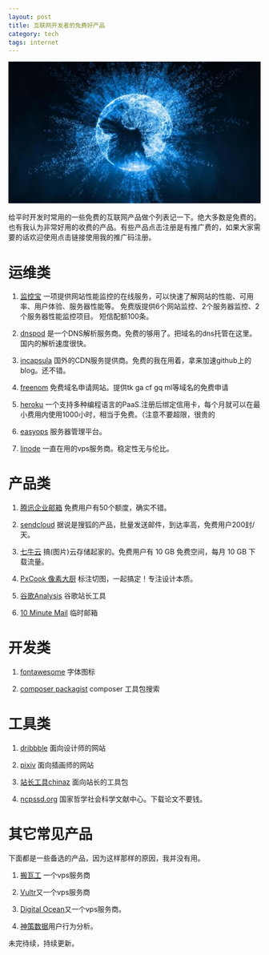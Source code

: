 ```yaml
---
layout: post
title: 互联网开发者的免费好产品
category: tech
tags: internet
---
```


![](/assets/img/internet.jpg)

给平时开发时常用的一些免费的互联网产品做个列表记一下。绝大多数是免费的。也有我认为非常好用的收费的产品。有些产品点击注册是有推广费的，如果大家需要的话欢迎使用点击链接使用我的推广码注册。

# 运维类

1. [监控宝][1] 一项提供网站性能监控的在线服务，可以快速了解网站的性能、可用率、用户体验、服务器性能等。
    免费版提供6个网站监控、2个服务器监控、2个服务器性能监控项目。 短信配额100条。

1. [dnspod][2] 是一个DNS解析服务商。免费的够用了。把域名的dns托管在这里。国内的解析速度很快。

1. [incapsula][3]   国外的CDN服务提供商。免费的我在用着，拿来加速github上的blog。还不错。
    
1. [freenom][4] 免费域名申请网站。提供tk ga cf gq ml等域名的免费申请
    
1. [heroku][10] 一个支持多种编程语言的PaaS.注册后绑定信用卡，每个月就可以在最小费用内使用1000小时，相当于免费。（注意不要超限，很贵的
    
1. [easyops][18] 服务器管理平台。
    
1. [linode][12] 一直在用的vps服务商。稳定性无与伦比。
    
# 产品类
    
1. [腾讯企业邮箱][6] 免费用户有50个额度，确实不错。

1. [sendcloud][7] 据说是搜狐的产品，批量发送邮件，到达率高，免费用户200封/天。

1. [七牛云][8] 搞(图片)云存储起家的。免费用户有 10 GB 免费空间，每月 10 GB 下载流量。

1. [PxCook 像素大厨](http://www.fancynode.com.cn/pxcook)   标注切图，一起搞定！专注设计本质。 

1. [谷歌Analysis][13] 谷歌站长工具

1. [10 Minute Mail](http://10minutemail.com) 临时邮箱
    
# 开发类
    
1. [fontawesome][15] 字体图标
    
1. [composer packagist][16] composer 工具包搜索
    
    
# 工具类

1. [dribbble][14]    面向设计师的网站
    
1. [pixiv][17]    面向插画师的网站

1. [站长工具chinaz](http://ping.chinaz.com/)    面向站长的工具包

1. [ncpssd.org][19] 国家哲学社会科学文献中心。下载论文不要钱。
    
# 其它常见产品

下面都是一些备选的产品，因为这样那样的原因，我并没有用。

1. [搬瓦工][5] 一个vps服务商
    
1. [Vultr][9]又一个vps服务商
    
1. [Digital Ocean][11]又一个vps服务商。

1. [神策数据][14]用户行为分析。
    
未完待续，持续更新。    

[1]: http://www.jiankongbao.com/
[2]: https://www.dnspod.cn
[3]: https://www.incapsula.com
[4]: https://my.freenom.com/
[5]: https://bwh1.net/index.php
[6]: http://exmail.qq.com
[7]: https://sendcloud.sohu.com/
[8]: https://portal.qiniu.com/signup?code=3lda4aziv52du
[9]: http://www.vultr.com/?ref=7137224
[10]: https://www.heroku.com/
[11]: https://m.do.co/c/f595b7f62cc7
[12]: https://www.linode.com/?r=aa8f5ea473a428437f11ee091d9eae6231752707
[13]: https://analytics.google.com
[14]: https://dribbble.com/
[15]: http://fontawesome.io
[16]: https://packagist.org
[17]: http://www.pixiv.net
[18]: https://www.easyops.cn
[19]: http://ncpssd.org 
